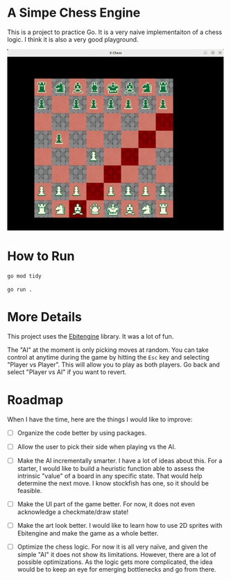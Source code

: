# A Simpe Chess Engine

This is a project to practice Go. It is a very naive implementaiton of a chess logic. I think it is also a very good playground.

![Chess Game Screenshot](/docs/chess-game.png)

# How to Run

`go mod tidy`

`go run .`

# More Details

This project uses the [Ebitengine](https://ebitengine.org/) library. It was a lot of fun.

The "AI" at the moment is only picking moves at random. You can take control at anytime during the game by hitting the `Esc` key and selecting "Player vs Player". This will allow you to play as both players. Go back and select "Player vs AI" if you want to revert.

# Roadmap

When I have the time, here are the things I would like to improve:

- [ ] Organize the code better by using packages.

- [ ] Allow the user to pick their side when playing vs the AI.

- [ ] Make the AI incrementally smarter. I have a lot of ideas about this. For a starter, I would like to build a heuristic function able to assess the intrinsic "value" of a board in any specific state. That would help determine the next move. I know stockfish has one, so it should be feasible.

- [ ] Make the UI part of the game better. For now, it does not even acknowledge a checkmate/draw state!

- [ ] Make the art look better. I would like to learn how to use 2D sprites with Ebitengine and make the game as a whole better.

- [ ] Optimize the chess logic. For now it is all very naïve, and given the simple "AI" it does not show its limitations. However, there are a lot of possible optimizations. As the logic gets more complicated, the idea would be to keep an eye for emerging bottlenecks and go from there.
